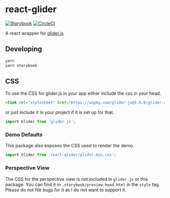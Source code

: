 # react-glider

[![Storybook](https://github.com/storybooks/press/blob/master/badges/storybook.svg)](http://hipstersmoothie.com/react-glider) [![CircleCI](https://circleci.com/gh/hipstersmoothie/react-glider.svg?style=svg)](https://circleci.com/gh/hipstersmoothie/react-glider)

A react wrapper for [glider.js](https://github.com/NickPiscitelli/Glider.js/)

## Developing

```sh
yarn
yarn storybook
```

## CSS

To use the CSS for glider.js in your app either include the css in your head.

```html
<link rel="stylesheet" href="https://unpkg.com/glider-js@1.6.0/glider.css" />
```

or just include it in your project if it is set up for that.

```js
import Glider from 'glider-js';
```

### Demo Defaults

This package also exposes the CSS used to render the demo.

```js
import Glider from 'react-glider/glider.min.css';
```

### Perspective View

The CSS for the perspective view is not included in `glider.js` or this package. You can find it in `.storybook/preview-head.html` in the `style` tag. Please do not file bugs for it as I do not want to support it.
